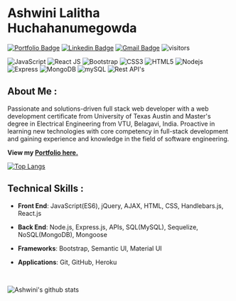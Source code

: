 # Ashwini Lalitha Huchahanumegowda

[![Portfolio Badge](https://img.shields.io/badge/-Click_to_View_Portfolio-orange?&logoColor=white&link=https://ashwinilh.github.io/portfolio/)](https://ashwinilh.github.io/portfolio/) 
[![Linkedin Badge](https://img.shields.io/badge/-Ashwini_LH-blue?&logo=Linkedin&logoColor=white&link=www.linkedin.com/in/ashwinilh12)](https://www.linkedin.com/in/gaurikhandke/) 
[![Gmail Badge](https://img.shields.io/badge/-ashwini.lh12@gmail.com-c14438?&logo=Gmail&logoColor=white&link=mailto:ashwini.lh12@gmail.com)](mailto:ashwini.lh12@gmail.com)
![visitors](https://komarev.com/ghpvc/?username=ashwinilh&color=brightgreen)
<!-- ![Hits](https://hitcounter.pythonanywhere.com/count/tag.svg?url=https%3A%2F%2Fgithub.com%GauriKhandke%2Fhit-counter) -->

![JavaScript](https://img.shields.io/badge/-JavaScript-black?&logo=javascript)
![React JS](https://img.shields.io/badge/-ReactJS-black?&logo=react)
![Bootstrap](https://img.shields.io/badge/-Bootstrap-563D7C?&logo=bootstrap)
![CSS3](https://img.shields.io/badge/-CSS3-1572B6?&logo=css3)
![HTML5](https://img.shields.io/badge/-HTML5-E34F26?&logo=html5&logoColor=white)
![Nodejs](https://img.shields.io/badge/-NodeJS-black?&logo=Node.js)
![Express](https://img.shields.io/badge/-Express-black?&logo=express)
![MongoDB](https://img.shields.io/badge/-MongoDB-black?&logo=mongodb)
![mySQL](https://img.shields.io/badge/-mySQL-black?&logo=mySQL)
![Rest API's](https://img.shields.io/badge/-Rest_API's-black?&logo=RESTful)

## About Me :

Passionate and solutions-driven full stack web developer with a web development certificate from University of Texas Austin
and Master's degree in Electrical Engineering from VTU, Belagavi, India.
Proactive in learning new technologies with core competency in full-stack development and gaining experience and knowledge
in the field of software engineering.

**View my [Portfolio here.](https://ashwinilh.github.io/portfolio/)**

[![Top Langs](https://github-readme-stats.vercel.app/api/top-langs/?username=ashwinilh&layout=compact)](https://github.com/ashwinilh/github-readme-stats)

## Technical Skills :

* **Front End**: JavaScript(ES6), jQuery, AJAX, HTML, CSS, Handlebars.js, React.js

* **Back End**: Node.js, Express.js, APIs, SQL(MySQL), Sequelize, NoSQL(MongoDB), Mongoose

* **Frameworks**: Bootstrap, Semantic UI, Material UI

* **Applications**: Git, GitHub, Heroku

<br/>

![Ashwini's github stats](https://github-readme-stats.vercel.app/api?username=ashwinilh&show_icons=true&theme=gruvbox&bg_color=30,e96443,904e95&title_color=49198a&text_color=e1d8ed&hide=issues)
